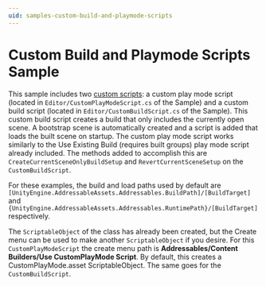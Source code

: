 ```yaml
---
uid: samples-custom-build-and-playmode-scripts
---
```


# Custom Build and Playmode Scripts Sample

This sample includes two [custom scripts]: a custom play mode script (located in `Editor/CustomPlayModeScript.cs` of the Sample) and a custom build script (located in `Editor/CustomBuildScript.cs` of the Sample).  This custom build script creates a build that only includes the currently open scene.  A bootstrap scene is automatically created and a script is added that loads the built scene on startup.  The custom play mode script works similarly to the Use Existing Build (requires built groups) play mode script already included.  The methods added to accomplish this are `CreateCurrentSceneOnlyBuildSetup` and `RevertCurrentSceneSetup` on the `CustomBuildScript`.

For these examples, the build and load paths used by default are `[UnityEngine.AddressableAssets.Addressables.BuildPath]/[BuildTarget]` and `{UnityEngine.AddressableAssets.Addressables.RuntimePath}/[BuildTarget]` respectively.

The `ScriptableObject` of the class has already been created, but the Create menu can be used to make another `ScriptableObject` if you desire.  For this `CustomPlayModeScript` the create menu path is **Addressables/Content Builders/Use CustomPlayMode Script**.  By default, this creates a CustomPlayMode.asset ScriptableObject.  The same goes for the `CustomBuildScript`.

[custom scripts]: xref:addressables-api-build-player-content#custom-build-scripting